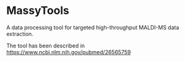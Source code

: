 # MassyTools
A data processing tool for targeted high-throughput MALDI-MS data extraction.

The tool has been described in https://www.ncbi.nlm.nih.gov/pubmed/26565759
